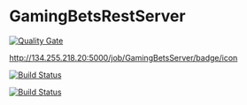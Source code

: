 # GamingBetsRestServer

[![Quality Gate](http://sonarqube.it.dh-karlsruhe.de/api/badges/gate?key=com.gabmingbets%3AgamingBetRestServer)](http://sonarqube.it.dh-karlsruhe.de/overview?id=com.gabmingbets%3AgamingBetRestServer)




http://134.255.218.20:5000/job/GamingBetsServer/badge/icon

[![Build Status](http://134.255.218.20:5000/buildStatus/icon?job=GamingBetsServer)](http://134.255.218.20:5000/job/GamingBetsServer/)


[![Build Status](http://134.255.218.20:5000/job/GamingBetsServer/badge/icon)](http://134.255.218.20:5000/job/GamingBetsServer)
